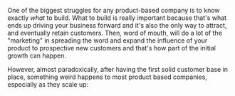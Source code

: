 One of the biggest struggles for any product-based company is to know exactly _what_ to build. What to build is really important because that's what ends up driving your business forward and it's also the only way to attract, and eventually retain customers. Then, word of mouth, will do a lot of the "marketing" in spreading the word and expand the influence of your product to prospective new customers and that's how part of the initial growth can happen.

However, almost paradoxically, after having the first solid customer base in place, something weird happens to most product based companies, especially as they scale up: 

